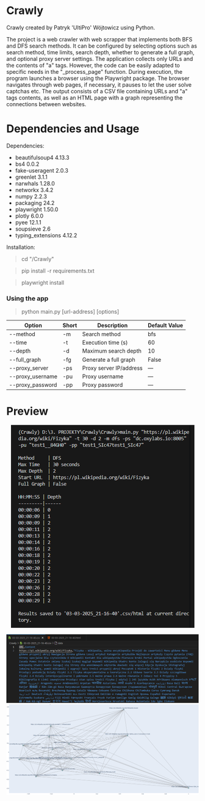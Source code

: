 # Crawly
Crawly created by Patryk 'UltiPro' Wójtowicz using Python.

The project is a web crawler with web scrapper that implements both BFS and DFS search methods. It can be configured by selecting options such as search method, time limits, search depth, whether to generate a full graph, and optional proxy server settings. The application collects only URLs and the contents of "a" tags. However, the code can be easily adapted to specific needs in the "_process_page" function. During execution, the program launches a browser using the Playwright package. The browser navigates through web pages, if necessary, it pauses to let the user solve captchas etc. The output consists of a CSV file containing URLs and "a" tags contents, as well as an HTML page with a graph representing the connections between websites.

# Dependencies and Usage

Dependencies:

<ul>
    <li>beautifulsoup4 4.13.3</li>
    <li>bs4 0.0.2</li>
    <li>fake-useragent 2.0.3</li>
    <li>greenlet 3.1.1</li>
    <li>narwhals 1.28.0</li>
    <li>networkx 3.4.2</li>
    <li>numpy 2.2.3</li>
    <li>packaging 24.2</li>
    <li>playwright 1.50.0</li>
    <li>plotly 6.0.0</li>
    <li>pyee 12.1.1</li>
    <li>soupsieve 2.6</li>
    <li>typing_extensions 4.12.2</li>
</ul>

Installation:

> cd "/Crawly"

> pip install -r requirements.txt

> playwright install

### Using the app

> python main.py [url-address] [options]

| Option           | Short | Description             | Default Value |
| ---------------- | ----- | ----------------------- | ------------- |
| --method         | -m    | Search method           | bfs           |
| --time           | -t    | Execution time (s)      | 60            |
| --depth          | -d    | Maximum search depth    | 10            |
| --full_graph     | -fg   | Generate a full graph   | False         |
| --proxy_server   | -ps   | Proxy server IP/address | —             |
| --proxy_username | -pu   | Proxy username          | —             |
| --proxy_password | -pp   | Proxy password          | —             |

# Preview

<p align="center">
    <img src="./screenshots/Terminal.png" alt="Terminal Preview">
</p>

<img src="./screenshots/CSV.png" alt="CSV Preview">

<img src="./screenshots/HTML.png" alt="HTML Preview">
